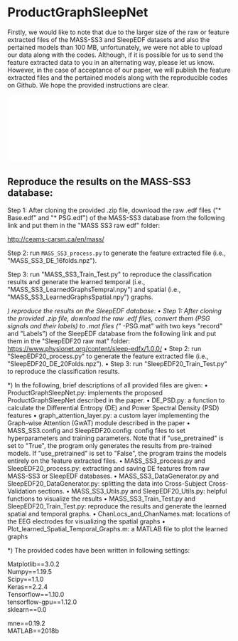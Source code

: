 # ProductGraphSleepNet
Firstly, we would like to note that due to the larger size of the raw or feature extracted files of the MASS-SS3 and SleepEDF datasets and also the pertained models than 100 MB, unfortunately, we were not able to upload our data along with the codes. Although, if it is possible for us to send the feature extracted data to you in an alternating way, please let us know. However, in the case of acceptance of our paper, we will publish the feature extracted files and the pertained models along with the reproducible codes on Github. We hope the provided instructions are clear.

![This is an image](AllNetwork.pdf)

## Reproduce the results on the MASS-SS3 database:

Step 1: After cloning the provided .zip file, download the raw .edf files ("* Base.edf" and "* PSG.edf") of the MASS-SS3 database from the following link and put them in the "MASS SS3 raw edf" folder:

http://ceams-carsm.ca/en/mass/

Step 2: run `MASS_SS3_process.py` to generate the feature extracted file (i.e., "MASS_SS3_DE_16folds.npz").

Step 3: run "MASS_SS3_Train_Test.py" to reproduce the classification results and generate the learned temporal (i.e., "MASS_SS3_LearnedGraphsTempral.npy") and spatial (i.e., "MASS_SS3_LearnedGraphsSpatial.npy") graphs.

*) reproduce the results on the SleepEDF database:
•	Step 1: After cloning the provided .zip file, download the raw .edf files, convert them (PSG signals and their labels) to .mat files ("* -PSG.mat" with two keys "record" and "Labels") of the SleepEDF database from the following link and put them in the "SleepEDF20 raw mat" folder:
https://www.physionet.org/content/sleep-edfx/1.0.0/
•	Step 2: run "SleepEDF20_process.py" to generate the feature extracted file (i.e., "SleepEDF20_DE_20Folds.npz").
•	Step 3: run "SleepEDF20_Train_Test.py" to reproduce the classification results.

*) In the following, brief descriptions of all provided files are given:
•	ProductGraphSleepNet.py: implements the proposed ProductGraphSleepNet described in the paper.
•	DE_PSD.py: a function to calculate the Differential Entropy (DE) and Power Spectral Density (PSD) features 
•	graph_attention_layer.py: a custom layer implementing the Graph-wise Attention (GwAT) module described in the paper
•	MASS_SS3.config and SleepEDF20.config: config files to set hyperparameters and training parameters. Note that if "use_pretrained" is set to "True", the program only generates the results from pre-trained models. If "use_pretrained" is set to "False", the program trains the models entirely on the feature extracted files.
•	MASS_SS3_process.py and SleepEDF20_process.py: extracting and saving DE features from raw MASS-SS3 or SleepEDF databases.
•	MASS_SS3_DataGenerator.py and SleepEDF20_DataGenerator.py: splitting the data into Cross-Subject Cross-Validation sections.
•	MASS_SS3_Utils.py and SleepEDF20_Utils.py: helpful functions to visualize the results
•	MASS_SS3_Train_Test.py and SleepEDF20_Train_Test.py: reproduce the results and generate the learned spatial and temporal graphs.
•	ChanLocs_and_ChanNames.mat: locations of the EEG electrodes for visualizing the spatial graphs
•	Plot_learned_Spatial_Temporal_Graphs.m: a MATLAB file to plot the learned graphs

*) The provided codes have been written in following settings:

Matplotlib==3.0.2       
Numpy==1.19.5      
Scipy==1.1.0       
Keras==2.2.4       
Tensorflow==1.10.0      
tensorflow-gpu==1.12.0      
sklearn==0.0

mne==0.19.2               
MATLAB==2018b


